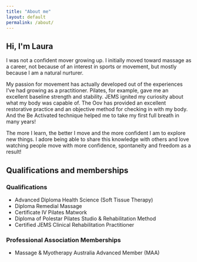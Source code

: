 ```yaml
---
title: "About me"
layout: default
permalink: /about/
---
```


<section class="-lightOnDark">
  <div class="layer layer-img b-lazy" data-src="/images/backgrounds/about-2.jpg"></div>
  <div class="container">
    <div class="row">
      <div class="col col-sm-6">
        <h2 class="hero">Hi, I'm Laura</h2>
        <p>
          I was not a confident mover growing up. I initially moved toward
          massage as a career, not because of an interest in sports or movement,
          but mostly because I am a natural nurturer.
        </p>
        <p>
          My passion for movement has actually developed out of the experiences
          I’ve had growing as a practitioner. Pilates, for example, gave me an
          excellent baseline strength and stability. JEMS ignited my curiosity
          about what my body was capable of. The Oov has provided an excellent
          restorative practice and an objective method for checking in with my
          body. And the Be Activated technique helped me to take my first full
          breath in many years!
        </p>
        <p>
          The more I learn, the better I move and the more confident I am to
          explore new things. I adore being able to share this knowledge with
          others and love watching people move with more confidence, spontaneity
          and freedom as a result!
        </p>
      </div>
    </div>
  </div>
</section>

<section>
  <div class="container">
    <div class="row">
      <div class="col col-sm-6">
        <h2 class="hero">Qualifications and memberships</h2>
      </div>
      <div class="col col-sm-6">
        <h3>Qualifications</h3>
        <ul>
          <li>Advanced Diploma Health Science (Soft Tissue Therapy)</li>
          <li>Diploma Remedial Massage</li>
          <li>Certificate IV Pilates Matwork</li>
          <li>Diploma of Polestar Pilates Studio & Rehabilitation Method</li>
          <li>Certified JEMS Clinical Rehabilitation Practitioner </li>
        </ul>
        <h3>Professional Association Memberships</h3>
        <ul>
          <li>Massage & Myotherapy Australia Advanced Member (MAA)</li>
        </ul>
      </div>
    </div>

  </div>
</section>
